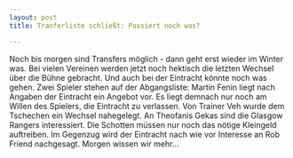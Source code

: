 ```yaml
---
layout: post
title: Tranferliste schließt: Passiert noch was?

---
```


Noch bis morgen sind Transfers möglich - dann geht erst wieder im Winter was. Bei vielen Vereinen werden jetzt noch hektisch die letzten Wechsel über die Bühne gebracht. Und auch bei der Eintracht könnte noch was gehen. Zwei Spieler stehen auf der Abgangsliste: Martin Fenin liegt nach Angaben der Eintracht ein Angebot vor. Es liegt demnach nur noch am Willen des Spielers, die Eintracht zu verlassen. Von Trainer Veh wurde dem Tschechen ein Wechsel nahegelegt. An Theofanis Gekas sind die Glasgow Rangers interessiert. Die Schotten müssen nur noch das nötige Kleingeld auftreiben. Im Gegenzug wird der Eintracht nach wie vor Interesse an Rob Friend nachgesagt. Morgen wissen wir mehr...


